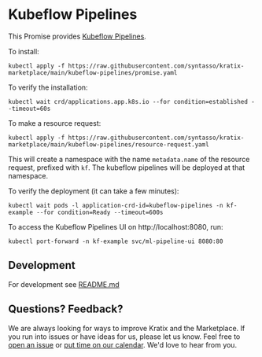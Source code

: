 # Kubeflow Pipelines

This Promise provides [Kubeflow Pipelines](https://www.kubeflow.org/docs/components/pipelines/v1/introduction/).

To install:
```
kubectl apply -f https://raw.githubusercontent.com/syntasso/kratix-marketplace/main/kubeflow-pipelines/promise.yaml
```

To verify the installation:

```shell-session
kubectl wait crd/applications.app.k8s.io --for condition=established --timeout=60s
```

To make a resource request:
```shell-session
kubectl apply -f https://raw.githubusercontent.com/syntasso/kratix-marketplace/main/kubeflow-pipelines/resource-request.yaml
```

This will create a namespace with the name `metadata.name` of the resource
request, prefixed with `kf`. The kubeflow pipelines will be deployed at that
namespace.

To verify the deployment (it can take a few minutes):

```
kubectl wait pods -l application-crd-id=kubeflow-pipelines -n kf-example --for condition=Ready --timeout=600s
```

To access the Kubeflow Pipelines UI on http://localhost:8080, run:

```
kubectl port-forward -n kf-example svc/ml-pipeline-ui 8080:80
```

## Development

For development see [README.md](./internal/README.md)

## Questions? Feedback?

We are always looking for ways to improve Kratix and the Marketplace. If you run into issues or have ideas for us, please let us know. Feel free to [open an issue](https://github.com/syntasso/kratix-marketplace/issues/new/choose) or [put time on our calendar](https://www.syntasso.io/contact-us). We'd love to hear from you.
